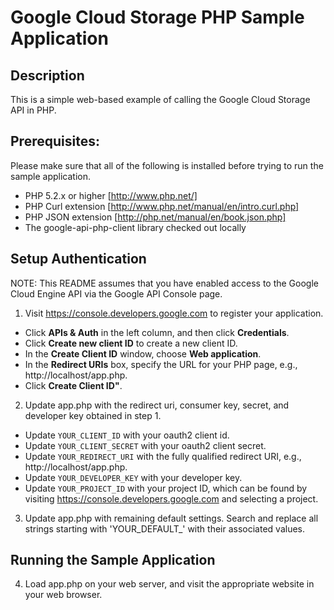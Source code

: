 # Google Cloud Storage PHP Sample Application

## Description
This is a simple web-based example of calling the Google Cloud Storage API in
PHP.

## Prerequisites:
Please make sure that all of the following is installed before trying to run
the sample application.

- PHP 5.2.x or higher [http://www.php.net/]
- PHP Curl extension [http://www.php.net/manual/en/intro.curl.php]
- PHP JSON extension [http://php.net/manual/en/book.json.php]
- The google-api-php-client library checked out locally

## Setup Authentication
NOTE: This README assumes that you have enabled access to the Google Cloud
Engine API via the Google API Console page.

1) Visit https://console.developers.google.com to register your
application.
- Click  **APIs & Auth** in the left column, and then click **Credentials**.
- Click **Create new client ID** to create a new client ID.
- In the **Create Client ID** window, choose **Web application**.
- In the **Redirect URIs** box, specify the URL for your PHP page, e.g., http://localhost/app.php.
- Click **Create Client ID"**.

2) Update app.php with the redirect uri, consumer key, secret, and developer
key obtained in step 1.
- Update `YOUR_CLIENT_ID` with your oauth2 client id.
- Update `YOUR_CLIENT_SECRET` with your oauth2 client secret.
- Update `YOUR_REDIRECT_URI` with the fully qualified redirect URI, e.g., http://localhost/app.php.
- Update `YOUR_DEVELOPER_KEY` with your developer key.
- Update `YOUR_PROJECT_ID` with your project ID, which
can be found by visiting https://console.developers.google.com and selecting a project.

3) Update app.php with remaining default settings. Search and replace all
strings starting with 'YOUR_DEFAULT_' with their associated values.

## Running the Sample Application
4) Load app.php on your web server, and visit the appropriate website in
your web browser.
